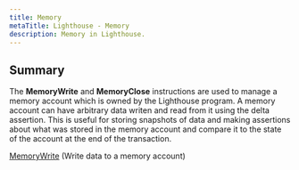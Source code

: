 ```yaml
---
title: Memory
metaTitle: Lighthouse - Memory
description: Memory in Lighthouse.
---
```


## Summary

The **MemoryWrite** and **MemoryClose** instructions are used to manage a memory account which is owned by the Lighthouse program. A memory account can have arbitrary data writen and read from it using the delta assertion. This is useful for storing snapshots of data and making assertions about what was stored in the memory account and compare it to the state of the account at the end of the transaction.

[MemoryWrite](/memory/write) (Write data to a memory account)

<!-- [MemoryClose](/memory/close) (Close a memory account) -->
